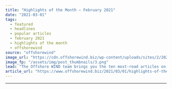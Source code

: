 ```yaml
---
title: "Highlights of the Month – February 2021"
date: "2021-03-01"
tags: 
  - featured
  - headlines
  - popular articles
  - february 2021
  - highlights of the month
  - offshorewind
source: "offshorewind"
image_url: "https://cdn.offshorewind.biz/wp-content/uploads/sites/2/2021/02/26121005/Highlights-of-the-Month-February-2021.png"
image_fp: "/assets/img/post_thumbnails/3.png"
lead: "The Offshore WIND team brings you the ten most-read articles on the site for"
article_url: "https://www.offshorewind.biz/2021/03/01/highlights-of-the-month-february-2021/"
---
```


---

